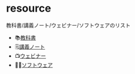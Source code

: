 # resource

教科書/講義ノート/ウェビナー/ソフトウェアのリスト

- 📚[教科書](https://github.com/t2lab-it/resource/blob/main/textbook.md)
- 🗒️[講義ノート](https://github.com/t2lab-it/resource/blob/main/lecture.md)
- 📺[ウェビナー](https://github.com/t2lab-it/resource/blob/main/webinar.md)
- 👨‍💻[ソフトウェア](https://github.com/t2lab-it/resource/blob/main/software.md)
